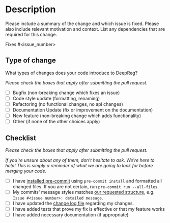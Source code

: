 # Description

Please include a summary of the change and which issue is fixed. Please also include
relevant motivation and context. List any dependencies that are required for this
change.

Fixes #<issue_number>

## Type of change

What types of changes does your code introduce to DeepReg?

_Please check the boxes that apply after submitting the pull request._

- [ ] Bugfix (non-breaking change which fixes an issue)
- [ ] Code style update (formatting, renaming)
- [ ] Refactoring (no functional changes, no api changes)
- [ ] Documentation Update (fix or improvement on the documentation)
- [ ] New feature (non-breaking change which adds functionality)
- [ ] Other (if none of the other choices apply)

## Checklist

_Please check the boxes that apply after submitting the pull request._

_If you're unsure about any of them, don't hesitate to ask. We're here to help! This is
simply a reminder of what we are going to look for before merging your code._

- [ ] I have
      [installed pre-commit](https://deepreg.readthedocs.io/en/latest/contributing/setup.html)
      using `pre-commit install` and formatted all changed files. If you are not
      certain, run `pre-commit run --all-files`.
- [ ] My commits' message styles matches
      [our requested structure](https://deepreg.readthedocs.io/en/latest/contributing/commit.html),
      e.g. `Issue #<issue number>: detailed message`.
- [ ] I have updated the
      [change log file](https://github.com/DeepRegNet/DeepReg/blob/main/CHANGELOG.md)
      regarding my changes.
- [ ] I have added tests that prove my fix is effective or that my feature works
- [ ] I have added necessary documentation (if appropriate)

